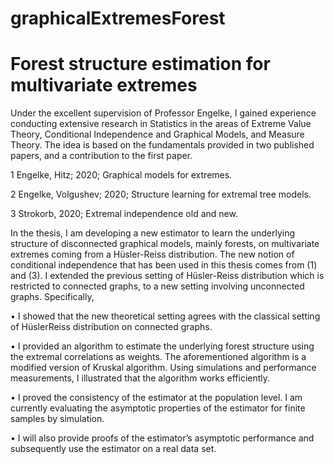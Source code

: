 # graphicalExtremesForest
# Forest structure estimation for multivariate extremes 

Under the excellent supervision of Professor Engelke, I gained experience
conducting extensive research in Statistics in the areas of Extreme Value Theory, Conditional
Independence and Graphical Models, and Measure Theory. The idea is based on the fundamentals
provided in two published papers, and a contribution to the first paper.

1 Engelke, Hitz; 2020; Graphical models for extremes.

2 Engelke, Volgushev; 2020; Structure learning for extremal tree models.

3 Strokorb, 2020; Extremal independence old and new.

In the thesis, I am developing a new estimator to learn the underlying structure of disconnected
graphical models, mainly forests, on multivariate extremes coming from a Hüsler-Reiss
distribution. The new notion of conditional independence that has been used in this thesis comes
from (1) and (3). I extended the previous setting of Hüsler-Reiss distribution which is restricted to
connected graphs, to a new setting involving unconnected graphs. Specifically,

• I showed that the new theoretical setting agrees with the classical setting of HüslerReiss distribution on connected graphs.

• I provided an algorithm to estimate the underlying forest structure using the extremal
correlations as weights. The aforementioned algorithm is a modified version of Kruskal
algorithm. Using simulations and performance measurements, I illustrated that the
algorithm works efficiently.

• I proved the consistency of the estimator at the population level. I am currently
evaluating the asymptotic properties of the estimator for finite samples by simulation.

• I will also provide proofs of the estimator’s asymptotic performance and subsequently
use the estimator on a real data set.
